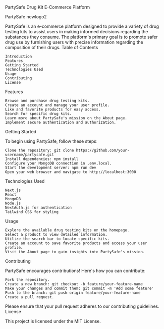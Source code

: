 PartySafe Drug Kit E-Commerce Platform

PartySafe newlogo2

PartySafe is an e-commerce platform designed to provide a variety of drug testing kits to assist users in making informed decisions regarding the substances they consume. The platform's primary goal is to promote safer drug use by furnishing users with precise information regarding the composition of their drugs.
Table of Contents

    Introduction
    Features
    Getting Started
    Technologies Used
    Usage
    Contributing
    License

Features

    Browse and purchase drug testing kits.
    Create an account and manage your user profile.
    Like and favorite products for easy access.
    Search for specific drug kits.
    Learn more about PartySafe's mission on the About page.
    Implement secure authentication and authorization.

Getting Started

To begin using PartySafe, follow these steps:

    Clone the repository: git clone https://github.com/your-username/partysafe.git
    Install dependencies: npm install
    Configure your MongoDB connection in .env.local.
    Start the development server: npm run dev
    Open your web browser and navigate to http://localhost:3000

Technologies Used

    Next.js
    React
    MongoDB
    Node.js
    NextAuth.js for authentication
    Tailwind CSS for styling

Usage

    Explore the available drug testing kits on the homepage.
    Select a product to view detailed information.
    Utilize the search bar to locate specific kits.
    Create an account to save favorite products and access your user profile.
    Visit the About page to gain insights into PartySafe's mission.

Contributing

PartySafe encourages contributions! Here's how you can contribute:

    Fork the repository.
    Create a new branch: git checkout -b feature/your-feature-name
    Make your changes and commit them: git commit -m 'Add some feature'
    Push to the branch: git push origin feature/your-feature-name
    Create a pull request.

Please ensure that your pull request adheres to our contributing guidelines.
License

This project is licensed under the MIT License.